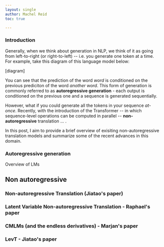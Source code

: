 ```yaml
---
layout: single 
author: Machel Reid
toc: true

---
```


### Introduction
Generally, when we think about generation in NLP, we think of it as going from left-to-right (or right-to-left) -- i.e. you generate one token at a time. For example, take this diagram of this language model below:

[diagram]

You can see that the prediction of the word *word* is conditioned on the previous prediciton of the word *another word*. This form of generation is commonly referred to as **autoregressive generation** - each output is conditioned on the previous one and a sequence is generated sequentially.

However, what if you could generate all the tokens in your sequence *at-once*. Recently, with the introduction of the Transformer -- in which sequence-level operations can be computed in parallel -- **non-autoregressive** translation ... .

In this post, I aim to provide a brief overview of exisiting non-autoregressive translation models and summarize some of the recent advances in this domain.

### Autoregressive generation
Overview of LMs

## Non autoregressive

### Non-autoregressive Translation (Jiatao's paper)

### Latent Variable Non-autoregressive Translation - Raphael's paper

### CMLMs (and the endless derivatives) - Marjan's paper 

### LevT - Jiatao's paper

### 
